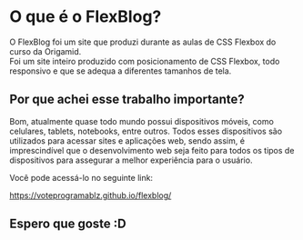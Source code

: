 # O que é o FlexBlog?

  O FlexBlog foi um site que produzi durante as aulas de CSS Flexbox do curso da Origamid.
  <br>
  Foi um site inteiro produzido com posicionamento de CSS Flexbox, todo responsivo e que se adequa a diferentes tamanhos de tela.

## Por que achei esse trabalho importante?

Bom, atualmente quase todo mundo possui dispositivos móveis, como celulares, tablets, notebooks, entre outros. Todos esses dispositivos são utilizados para acessar 
sites e aplicações web, sendo assim, é imprescindível que o desenvolvimento web seja feito para todos os tipos de dispositivos para assegurar a melhor experiência para o 
usuário.

Você pode acessá-lo no seguinte link:

https://voteprogramablz.github.io/flexblog/

## Espero que goste :D
